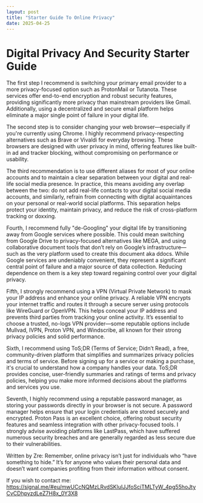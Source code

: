 ```yaml
---
layout: post
title: "Starter Guide To Online Privacy"
date: 2025-04-25
---
```



# Digital Privacy And Security Starter Guide



The first step I recommend is switching your primary email provider to a more privacy-focused option such as ProtonMail or Tutanota.
These services offer end-to-end encryption and robust security features, providing significantly more privacy than mainstream providers like Gmail. Additionally, using a decentralized and secure email platform helps eliminate a major single point of failure in your digital life.



The second step is to consider changing your web browser—especially if you're currently using Chrome.
I highly recommend privacy-respecting alternatives such as Brave or Vivaldi for everyday browsing. These browsers are designed with user privacy in mind, offering features like built-in ad and tracker blocking, without compromising on performance or usability.



The third recommendation is to use different aliases for most of your online accounts and to maintain a clear separation between your digital and real-life social media presence.
In practice, this means avoiding any overlap between the two: do not add real-life contacts to your digital social media accounts, and similarly, refrain from connecting with digital acquaintances on your personal or real-world social platforms. This separation helps protect your identity, maintain privacy, and reduce the risk of cross-platform tracking or doxxing. 



Fourth, I recommend fully "de-Googling" your digital life by transitioning away from Google services where possible.
This could mean switching from Google Drive to privacy-focused alternatives like MEGA, and using collaborative document tools that don’t rely on Google’s infrastructure—such as the very platform used to create this document aka ddocs. While Google services are undeniably convenient, they represent a significant central point of failure and a major source of data collection. Reducing dependence on them is a key step toward regaining control over your digital privacy.



Fifth, I strongly recommend using a VPN (Virtual Private Network) to mask your IP address and enhance your online privacy.
A reliable VPN encrypts your internet traffic and routes it through a secure server using protocols like WireGuard or OpenVPN. This helps conceal your IP address and prevents third parties from tracking your online activity. It’s essential to choose a trusted, no-logs VPN provider—some reputable options include Mullvad, IVPN, Proton VPN, and Windscribe, all known for their strong privacy policies and solid performance.



Sixth, I recommend using ToS;DR (Terms of Service; Didn’t Read), a free, community-driven platform that simplifies and summarizes privacy policies and terms of service.
Before signing up for a service or making a purchase, it's crucial to understand how a company handles your data. ToS;DR provides concise, user-friendly summaries and ratings of terms and privacy policies, helping you make more informed decisions about the platforms and services you use.



Seventh, I highly recommend using a reputable password manager, as storing your passwords directly in your browser is not secure.
A password manager helps ensure that your login credentials are stored securely and encrypted. Proton Pass is an excellent choice, offering robust security features and seamless integration with other privacy-focused tools. I strongly advise avoiding platforms like LastPass, which have suffered numerous security breaches and are generally regarded as less secure due to their vulnerabilities.







Written by Zre:
Remember, online privacy isn’t just for individuals who “have something to hide.” It’s for anyone who values their personal data and doesn’t want companies profiting from their information without consent.



If you wish to contact me: https://signal.me/#eu/mwUCcNQMzLRvdSKluIJJfoSciTMLTyW_4pg55hoJtyCvCDhpyzdLeZ7H8x_0Y3X8
